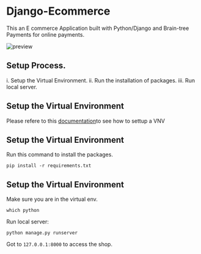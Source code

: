 # Django-Ecommerce
This an E commerce Application built with Python/Django and Brain-tree Payments for online payments.

![preview](https://user-images.githubusercontent.com/17265995/44001773-884be1d6-9e40-11e8-80ea-0388a756c5eb.png)


## Setup Process.
i.   Setup the Virtual Environment.
ii.  Run the installation of packages.
iii. Run local server.

## Setup the Virtual Environment

Please refere to this  [documentation](https://packaging.python.org/guides/installing-using-pip-and-virtual-environments/)to see how to settup a VNV

## Setup the Virtual Environment

Run this command to install the packages.

``pip install -r requirements.txt``

## Setup the Virtual Environment

Make sure you are in the virtual env.

``which python``

Run local server:

``python manage.py runserver``

Got to ``127.0.0.1:8000`` to access the shop.
